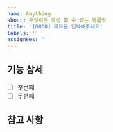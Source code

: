 ```yaml
---
name: Anything
about: 무엇이든 작성 할 수 있는 템플릿
title: '[OOOO] 제목을 입력해주세요'
labels: ''
assignees: ''
---
```


## 기능 상세

-   [ ] 첫번째
-   [ ] 두번째

## 참고 사항
